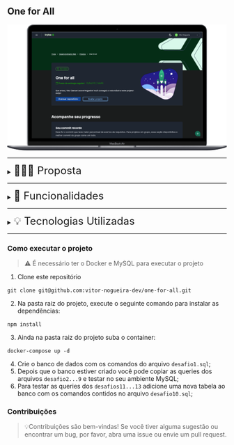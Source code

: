 ## One for All

![All for One](./project.png)

---
<details>
<summary><span style="font-size: 1.5rem;"> 👨🏼‍💻 Proposta</span></summary>
  - Normalizar a tabela do banco de dados do Spotify para 1FN, 2FN, e 3FN; </br>
  - Criar um banco de dados relacional <code>SpotifyClone</code>; </br>
  - Criar as tabelas que foram normalizadas e adicionar ao banco criado; </br>
  - Escrever várias querys para extrair informações específicas;
</details>

---
<details>
<summary><span style="font-size: 1.5rem;"> 📝 Funcionalidades</span></summary>
  - Manipulação banco de dados MySQL - <code>SpotifyClone</code>; </br>
  - Pesquisas e filtros, utilizando funções de agregação, Group By, condicionais e manipulação de datas; </br>
  - Manipulação de várias tabelas com <code>INNER JOIN</code>;
</details>

---
<details>
<summary><span style="font-size: 1.5rem;"> 💡 Tecnologias Utilizadas</span></summary>
  - MySQL </br>
  - Docker 
</details>

----
### Como executar o projeto
> ⚠️ É necessário ter o Docker e MySQL para executar o projeto
1. Clone este repositório
````
git clone git@github.com:vitor-nogueira-dev/one-for-all.git
````
2. Na pasta raiz do projeto, execute o seguinte comando para instalar as dependências:
```
npm install
``` 
3. Ainda na pasta raiz do projeto suba o container: 
````
docker-compose up -d
````
4. Crie o banco de dados com os comandos do arquivo `desafio1.sql`;
5. Depois que o banco estiver criado você pode copiar as queries dos arquivos `desafio2...9` e testar no seu ambiente MySQL;
6. Para testar as queries dos `desafios11...13` adicione uma nova tabela ao banco com os comandos contidos no arquivo `desafio10.sql`;

### Contribuições
> 💡Contribuições são bem-vindas! Se você tiver alguma sugestão ou encontrar um bug, por favor, abra uma issue ou envie um pull request.



